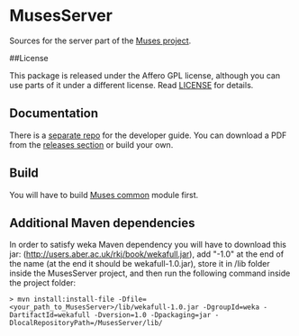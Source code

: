MusesServer
===========

Sources for the server part of the [Muses project](http://musesproject.eu).

##License

This package is released under the Affero GPL license, although you can use parts of it under a different license. Read [LICENSE](LICENSE) for details.

## Documentation

There is a [separate repo](https://github.com/MusesProject/Muses-Developer-Guide) for the developer guide. You can download a PDF from the [releases section](https://github.com/MusesProject/Muses-Developer-Guide/releases) or build your own.

## Build

You will have to build [Muses common](https://github.com/MusesProject/MusesCommon) module first. 

## Additional Maven dependencies

In order to satisfy weka Maven dependency you will have to download this jar: (http://users.aber.ac.uk/rkj/book/wekafull.jar), add "-1.0" at the end of the name (at the end it should be wekafull-1.0.jar), store it in /lib folder inside the MusesServer project, and then run the following command inside the project folder:

```
> mvn install:install-file -Dfile=<your_path_to_MusesServer>/lib/wekafull-1.0.jar -DgroupId=weka -DartifactId=wekafull -Dversion=1.0 -Dpackaging=jar -DlocalRepositoryPath=/MusesServer/lib/
```
